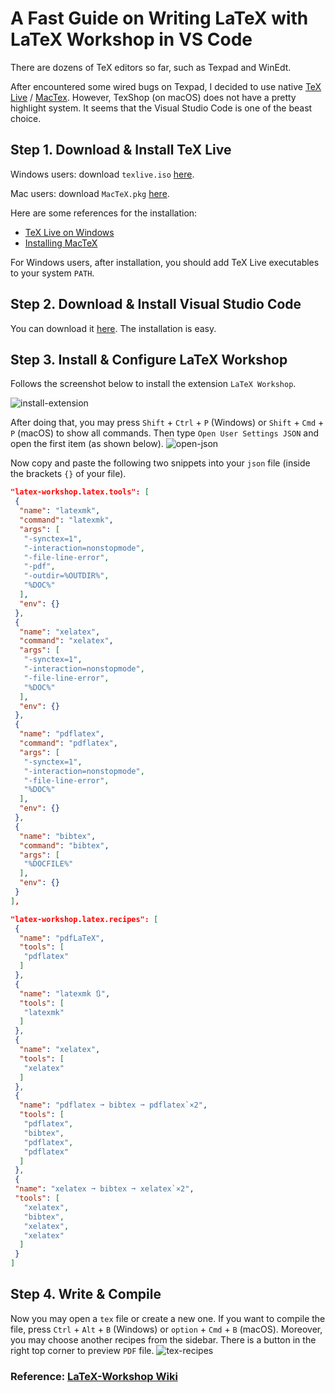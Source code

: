 # A Fast Guide on Writing LaTeX with LaTeX Workshop in VS Code


There are dozens of TeX editors so far, such as Texpad and WinEdt.

<!--more-->

After encountered some wired bugs on Texpad,
I decided to use native [TeX Live][texlive] / [MacTex][mactex].
However, TexShop (on macOS) does not have a pretty highlight system.
It seems that the Visual Studio Code is one of the beast choice.

## Step 1. Download & Install TeX Live

Windows users: download `texlive.iso` [here]().

Mac users: download `MacTeX.pkg` [here][mactex_pkg].

Here are some references for the installation:

- [TeX Live on Windows][texlive_win]
- [Installing MacTeX][mactex_install]

For Windows users, after installation,
you should add TeX Live executables to your system `PATH`.

## Step 2. Download & Install Visual Studio Code

You can download it [here][vscode].
The installation is easy.

## Step 3. Install & Configure LaTeX Workshop

Follows the screenshot below to install the extension `LaTeX Workshop`.

![install-extension](https://mathjiajia.github.io/img/install-extension.jpg "install-extension")

After doing that, you may press `Shift` + `Ctrl` + `P` (Windows)
or `Shift` + `Cmd` + `P` (macOS) to show all commands.
Then type `Open User Settings JSON` and open the first item (as shown below).
![open-json](https://mathjiajia.github.io/img/open-json.png "open-json")

Now copy and paste the following two snippets into your `json` file (inside the brackets `{}` of your file).

```json
"latex-workshop.latex.tools": [
 {
  "name": "latexmk",
  "command": "latexmk",
  "args": [
   "-synctex=1",
   "-interaction=nonstopmode",
   "-file-line-error",
   "-pdf",
   "-outdir=%OUTDIR%",
   "%DOC%"
  ],
  "env": {}
 },
 {
  "name": "xelatex",
  "command": "xelatex",
  "args": [
   "-synctex=1",
   "-interaction=nonstopmode",
   "-file-line-error",
   "%DOC%"
  ],
  "env": {}
 },
 {
  "name": "pdflatex",
  "command": "pdflatex",
  "args": [
   "-synctex=1",
   "-interaction=nonstopmode",
   "-file-line-error",
   "%DOC%"
  ],
  "env": {}
 },
 {
  "name": "bibtex",
  "command": "bibtex",
  "args": [
   "%DOCFILE%"
  ],
  "env": {}
 }
],
```

```json
"latex-workshop.latex.recipes": [
 {
  "name": "pdfLaTeX",
  "tools": [
   "pdflatex"
  ]
 },
 {
  "name": "latexmk 🔃",
  "tools": [
   "latexmk"
  ]
 },
 {
  "name": "xelatex",
  "tools": [
   "xelatex"
  ]
 },
 {
  "name": "pdflatex ➞ bibtex ➞ pdflatex`×2",
  "tools": [
   "pdflatex",
   "bibtex",
   "pdflatex",
   "pdflatex"
  ]
 },
 {
 "name": "xelatex ➞ bibtex ➞ xelatex`×2",
 "tools": [
   "xelatex",
   "bibtex",
   "xelatex",
   "xelatex"
  ]
 }
]
```

## Step 4. Write & Compile

Now you may open a `tex` file or create a new one.
If you want to compile the file,
press `Ctrl` + `Alt` + `B` (Windows) or `option` + `Cmd` + `B` (macOS).
Moreover, you may choose another recipes from the sidebar.
There is a button in the right top corner to preview `PDF` file.
![tex-recipes](https://mathjiajia.github.io/img/tex-recipes.jpg "tex-recipes")

### Reference: [LaTeX-Workshop Wiki][latex_workshop]

[latex_workshop]: https://github.com/James-Yu/LaTeX-Workshop/wiki
[mactex]: https://www.tug.org/mactex/
[mactex_pkg]: https://mirror.ctan.org/systems/mac/mactex/MacTeX.pkg
[mactex_install]: https://www.tug.org/mactex/mactex-download.html
[texlive]: https://www.tug.org/texlive/
[texlive_iso]: https://mirror.ctan.org/systems/texlive/Images/texlive.iso
[texlive_win]: https://www.tug.org/texlive/windows.html
[vscode]: https://code.visualstudio.com/

